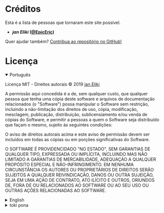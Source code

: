 # Créditos

Esta é a lista de pessoas que tornaram este site possível.

- **_jan Eliki_ ([@EpicEric](https://github.com/epiceric))**
<!-- - _jan Pulana_ ([@Fulana](https://github.com/fulana)) -->

Quer ajudar também? [Contribua ao repositório no GitHub!](https://github.com/EpicEric/tp-pt)

# Licença

<details open><summary>Português</summary><div>
<p>Licença MIT - Direitos autorais &copy; 2019 <a href="https://ericpires.com.br">jan Eliki</a></p>
<p>A permissão aqui concedida é a de, sem qualquer custo, que qualquer pessoa que tenha uma cópia deste software e arquivos de documentação relacionados (o "Software") possa manipular o Software sem restrição, incluindo a não-limitação dos direitos de uso, cópia, modificação, mesclagem, publicação, distribuição, sublicensiamento e/ou venda de cópias do Software, e permitir a pessoas a quem o Software seja distribuído que façam o mesmo, sujeito às seguintes condições:</p>
<p>O aviso de direitos autorais acima e este aviso de permissão devem ser incluídos em todas as cópias ou em porções significativas do Software.</p>
<p>O SOFTWARE É PROVIDENCIDADO "NO ESTADO", SEM GARANTIAS DE QUALQUER TIPO, EXPRESSADA OU IMPLÍCITA, INCLUINDO MAS NÃO LIMITADO A GARANTIAS DE MERCABILIDADE, ADEQUAÇÃO A QUALQUER PROPÓSITO ESPECIAL E NÃO-INFRINGIMENTO. EM NENHUMA CIRCUNSTÂNCIA OS AUTORES OU PROPRIETÁRIOS DE DIREITOS SERÃO SUJEITOS A QUALQUER REIVINDICAÇÃO, DANOS OU OUTRA SUJEIÇÃO, SEJA EM UMA AÇÃO DE CONTRATO, ATO ILÍCITO E OUTROS, ORIUNDOS DE, FORA DE OU RELACIONADOS AO SOFTWARE OU AO SEU USO OU OUTRAS AÇÕES RELACIONADAS AO SOFTWARE.</p>
</div></details>
<details><summary>English</summary><div>
<p>MIT License - Copyright &copy; 2019 <a href="https://ericpires.com.br">jan Eliki</a></p>
<p>Permission is hereby granted, free of charge, to any person obtaining a copy of this software and associated documentation files (the "Software"), to deal in the Software without restriction, including without limitation the rights to use, copy, modify, merge, publish, distribute, sublicense, and/or sell copies of the Software, and to permit persons to whom the Software is furnished to do so, subject to the following conditions:</p>
<p>The above copyright notice and this permission notice shall be included in all copies or substantial portions of the Software.</p>
<p>THE SOFTWARE IS PROVIDED "AS IS", WITHOUT WARRANTY OF ANY KIND, EXPRESS OR IMPLIED, INCLUDING BUT NOT LIMITED TO THE WARRANTIES OF MERCHANTABILITY, FITNESS FOR A PARTICULAR PURPOSE AND NONINFRINGEMENT. IN NO EVENT SHALL THE AUTHORS OR COPYRIGHT HOLDERS BE LIABLE FOR ANY CLAIM, DAMAGES OR OTHER LIABILITY, WHETHER IN AN ACTION OF CONTRACT, TORT OR OTHERWISE, ARISING FROM, OUT OF OR IN CONNECTION WITH THE SOFTWARE OR THE USE OR OTHER DEALINGS IN THE SOFTWARE.</p>
</div></details>
<details><summary>toki pona</summary><div>
<p>lipu lawa MIT - ken pana &copy; 2019 <a href="https://ericpires.com.br">jan Eliki</a></p>
<p>jan li kama jo e lipu Software ni la ona li pana ala e mani li ken e ni: ona li kepeken e lipu Software kepeken ken ale. lipu Software la ona li jo e ken pana li kepeken e ni li sitelen sama e ni li ante e ni li wan e ni e li kama lipu e ni li pana e ni li ken ante e ni li esun e sama ni. ona li pana e ken sama pi lipu Software tawa jan ante. taso ni li wile e ni:</p>
<p>lipu Software sama ale en lipu wan pi lipu Software ale li wile jo e ni: toki sewi pi ken pana en toki ni pi ken kepeken.</p>
<p>lipu Software li lon li jo ala e wile pi kama pona pi toki wawa anu wile pi kama pona pi toki insa. ni li ken esun li ken ilo li ken pi utala ala anu wile ante. tenpo ala la jan li utala e lipu mama e jan pi ken pana tan ni: ken jo en pakala en lawa ante. ijo pi lipu Software en ijo lon weka pi lipu Software en ijo lon poka pi lipu Software en tenpo ante la ni li lon tawa kepeken pi lipu lawa anu pali pi nasin lawa ala anu ijo ante.</p>
</div></details>
